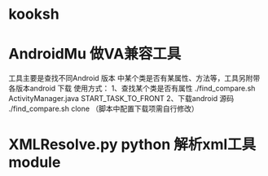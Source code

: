 # kooksh

 # AndroidMu 做VA兼容工具 
 工具主要是查找不同Android 版本 中某个类是否有某属性、方法等，工具另附带各版本android 下载
     使用方式：
         1、查找某个类是否有属性   ./find_compare.sh ActivityManager.java START_TASK_TO_FRONT
         2、下载android 源码      ./find_compare.sh clone  （脚本中配置下载项需自行修改）
         
 # XMLResolve.py python 解析xml工具module
